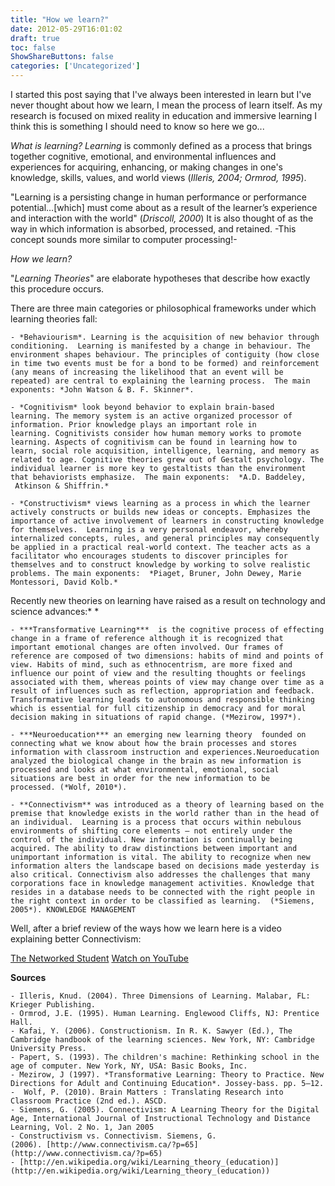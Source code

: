```yaml
---
title: "How we learn?"
date: 2012-05-29T16:01:02
draft: true
toc: false
ShowShareButtons: false
categories: ['Uncategorized']
---
```


I started this post saying that I've always been interested in learn but I've never thought about how we learn, I mean the process of learn itself. As my research is focused on mixed reality in education and immersive learning I think this is something I should need to know so here we go...

*What is learning?*
*Learning* is commonly defined as a process that brings together cognitive, emotional, and environmental influences and experiences for acquiring, enhancing, or making changes in one's knowledge, skills, values, and world views (*Illeris, 2004; Ormrod, 1995*).

"Learning is a persisting change in human performance or performance potential…[which] must come about as a result of the learner’s experience and interaction with the world" (*Driscoll, 2000*)
It is also thought of as the way in which information is absorbed, processed, and retained. -This concept sounds more similar to computer processing!-

*How we learn?*

"*Learning Theories*" are elaborate hypotheses that describe how exactly this procedure occurs.

There are three main categories or philosophical frameworks under which learning theories fall:

	- *Behaviourism*. Learning is the acquisition of new behavior through conditioning.  Learning is manifested by a change in behaviour. The environment shapes behaviour. The principles of contiguity (how close in time two events must be for a bond to be formed) and reinforcement (any means of increasing the likelihood that an event will be repeated) are central to explaining the learning process.  The main exponents: *John Watson & B. F. Skinner*.

	- *Cognitivism* look beyond behavior to explain brain-based learning. The memory system is an active organized processor of information. Prior knowledge plays an important role in learning. Cognitivists consider how human memory works to promote learning. Aspects of cognitivism can be found in learning how to learn, social role acquisition, intelligence, learning, and memory as related to age. Cognitive theories grew out of Gestalt psychology. The individual learner is more key to gestaltists than the environment that behaviorists emphasize.  The main exponents:  *A.D. Baddeley,  Atkinson & Shiffrin.*

	- *Constructivism* views learning as a process in which the learner actively constructs or builds new ideas or concepts. Emphasizes the importance of active involvement of learners in constructing knowledge for themselves.  Learning is a very personal endeavor, whereby internalized concepts, rules, and general principles may consequently be applied in a practical real-world context. The teacher acts as a facilitator who encourages students to discover principles for themselves and to construct knowledge by working to solve realistic problems. The main exponents:  *Piaget, Bruner, John Dewey, Marie Montessori, David Kolb.*

Recently new theories on learning have raised as a result on technology and science advances:*
*

	- ***Transformative Learning***  is the cognitive process of effecting change in a frame of reference although it is recognized that important emotional changes are often involved. Our frames of reference are composed of two dimensions: habits of mind and points of view. Habits of mind, such as ethnocentrism, are more fixed and influence our point of view and the resulting thoughts or feelings associated with them, whereas points of view may change over time as a result of influences such as reflection, appropriation and feedback. Transformative learning leads to autonomous and responsible thinking which is essential for full citizenship in democracy and for moral decision making in situations of rapid change. (*Mezirow, 1997*).

	- ***Neuroeducation*** an emerging new learning theory  founded on connecting what we know about how the brain processes and stores information with classroom instruction and experiences.Neuroeducation analyzed the biological change in the brain as new information is processed and looks at what environmental, emotional, social situations are best in order for the new information to be processed. (*Wolf, 2010*).

	- **Connectivism** was introduced as a theory of learning based on the premise that knowledge exists in the world rather than in the head of an individual.  Learning is a process that occurs within nebulous environments of shifting core elements – not entirely under the control of the individual. New information is continually being acquired. The ability to draw distinctions between important and unimportant information is vital. The ability to recognize when new information alters the landscape based on decisions made yesterday is also critical. Connectivism also addresses the challenges that many corporations face in knowledge management activities. Knowledge that resides in a database needs to be connected with the right people in the right context in order to be classified as learning.  (*Siemens, 2005*). KNOWLEDGE MANAGEMENT

Well, after a brief review of the ways how we learn here is a video explaining better Connectivism:

[The Networked Student](http://youtu.be/XwM4ieFOotA)
[Watch on YouTube](http://www.youtube.com/watch?v=XwM4ieFOotA)

**Sources**

	- Illeris, Knud. (2004). Three Dimensions of Learning. Malabar, FL: Krieger Publishing.
	- Ormrod, J.E. (1995). Human Learning. Englewood Cliffs, NJ: Prentice Hall.
	- Kafai, Y. (2006). Constructionism. In R. K. Sawyer (Ed.), The Cambridge handbook of the learning sciences. New York, NY: Cambridge University Press.
	- Papert, S. (1993). The children's machine: Rethinking school in the age of computer. New York, NY, USA: Basic Books, Inc.
	- Mezirow, J (1997). *Transformative Learning: Theory to Practice. New Directions for Adult and Continuing Education*. Jossey-bass. pp. 5–12.
	-  Wolf, P. (2010). Brain Matters : Translating Research into Classroom Practice (2nd ed.). ASCD.
	- Siemens, G. (2005). Connectivism: A Learning Theory for the Digital Age, International Journal of Instructional Technology and Distance Learning, Vol. 2 No. 1, Jan 2005
	- Constructivism vs. Connectivism. Siemens, G. (2006). [http://www.connectivism.ca/?p=65](http://www.connectivism.ca/?p=65)
	- [http://en.wikipedia.org/wiki/Learning_theory_(education)](http://en.wikipedia.org/wiki/Learning_theory_(education))
